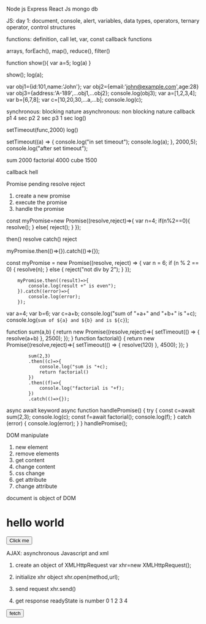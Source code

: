 Node js
Express
React Js
mongo db


JS:
day 1:
document, console, alert, variables, data types,
operators, ternary operator, 
control structures

functions: definition, call
let, var, const
callback functions

arrays, forEach(), map(), reduce(), filter()

function show(){
	var a=5;
	log(a)
}

show();
log(a);

   var obj1={id:101,name:'John'};
       var obj2={email:'john@example.com',age:28}
       var obj3={address:'A-189',...obj1,...obj2};
        console.log(obj3);
        var a=[1,2,3,4];
        var b=[6,7,8];
        var c=[10,20,30,...a,...b];
        console.log(c);


synchronous: blocking nature
asynchronous: non blocking nature
callback
p1 4 sec
p2 2 sec
p3 1 sec
log()

setTimeout(func,2000)
log()

setTimeout((a) => {
        console.log("in set timeout");
        console.log(a);
    }, 2000,5);
    console.log("after set timeout");

sum 2000
factorial 4000
cube  1500


callback hell

Promise
pending
resolve
reject

1. create a new promise
2. execute the promise
3. handle the promise


const myPromise=new Promise((resolve,reject)=>{
	var n=4;
	if(n%2==0){
		resolve();
	}
   else{
		reject();
	}
}); 

then() resolve catch() reject

myPromise.then(()=>{}).catch(()=>{});




const myPromise = new Promise((resolve, reject) => {
            var n = 6;
            if (n % 2 == 0) {
                resolve(n);
            }
            else {
                reject("not div by 2");
            }
        });

        myPromise.then((result)=>{
            console.log(result +" is even");
        }).catch((error)=>{
            console.log(error);
        });




var a=4;
        var b=6;
        var c=a+b;
        console.log("sum of "+a+" and "+b+" is "+c);
        console.log(`sum of ${a} and ${b} and is ${c}`);

 

  function sum(a,b) {
                return new Promise((resolve,reject)=>{
                    setTimeout(() => {
                        resolve(a+b)
                    }, 2500);
                });
            }
            function factorial() {
                return new Promise((resolve,reject)=>{
                    setTimeout(() => {
                        resolve(120)
                    }, 4500);
                });
            }

            sum(2,3)
            .then((c)=>{
                console.log("sum is "+c);
                return factorial()
            })
            .then((f)=>{
                console.log("factorial is "+f);
            })
            .catch(()=>{});

async await keyword
async function handlePromise() {
                try {
                    const c=await sum(2,3);
                    console.log(c);
                    const f=await factorial();
                    console.log(f);
                } catch (error) {
                    console.log(error);
                }
            }
            handlePromise();




DOM manipulate

1. new element
2. remove elements
3. get content
4. change content
5. css change
6. get attribute
7. change attribute


document is object of DOM 


<h1 id="myhead">hello world</h1>
	<button type="button" onclick="get()">Click me</button>
	<script type="text/javascript">
		function get() {
			var h1=document.getElementById('myhead');
			console.log(h1.innerHTML);
			h1.innerHTML="bye";
		}	
  		
	</script>


<input type="password" id="passwordField">
	<input type="button" value="show" id="btn" onclick="show()">
	<script type="text/javascript">
		function show() {
			var btn=document.getElementById('btn');
			var passwordField=document.getElementById('passwordField');
			if (btn.getAttribute('value')=='show') {
				passwordField.setAttribute('type','text');
				btn.setAttribute('value','hide');
			} else {
				passwordField.setAttribute('type','password');
				btn.setAttribute('value','show');
			}
			
		}
  		
	</script>


if variable name is same as id of the element:

<input type="password" id="passwordField">
	<input type="button" value="show" id="btn" onclick="show()">
	<script type="text/javascript">
		function show() {
			if (btn.getAttribute('value')=='show') {
				passwordField.setAttribute('type','text');
				btn.setAttribute('value','hide');
			} else {
				passwordField.setAttribute('type','password');
				btn.setAttribute('value','show');
			}
			
		}
  		
	</script>


change css:
<input type="text" id="nameField" onkeyup="check()">
	<script type="text/javascript">
		
		function check() {
			if(document.getElementById('nameField').value.length>=3){
				document.getElementById('nameField').style.borderColor='green';
			}
			else{
				document.getElementById('nameField').style.borderColor='red';
			}
		}
  		
	</script>



create element:
<input type="button" id="btn" value="generate" onclick="generate()">
	<div id="container">

	</div>
	<script>
		function generate() {
			var h1=document.createElement('h1');
			h1.innerHTML='hello world';
			document.getElementById('container').appendChild(h1);
		}
	</script>



remove element:
<input type="button" id="btn" value="remove h1" onclick="remove()">
	<div id="container">
		<h1 id="head">Welcome</h1>
	</div>
	<script>
		function remove() {
			var container=document.getElementById('container');
			var head=document.getElementById('head');
			container.removeChild(head);
		}
	</script>


AJAX:
asynchronous Javascript and xml

1. create an object of XMLHttpRequest
	 var xhr=new XMLHttpRequest();

2. initialize xhr object
	 xhr.open(method,url);

3. send request
	xhr.send()

4. get response
readyState is number
   0 1 2 3 4




<input type="button" value="fetch" onclick="fetchData()">
	<script>
		function fetchData() {
			var xhr= new XMLHttpRequest();
			xhr.open('GET','https://jsonplaceholder.typicode.com/users');
			xhr.send();
			xhr.onreadystatechange=()=>{
				if (xhr.readyState==4 && xhr.status==200) {
					var data=JSON.parse(xhr.responseText);
					console.log(data);
				}
			}
			
		}
	</script>


fetch() api 



<input type="button" value="fetch" onclick="fetchData()">
	<script>
		async function fetchData() {
			try {
				const response=await fetch('https://jsonplaceholder.typicode.com/users');
				const data=await response.json();
				console.log(data);
			} catch (error) {
				console.log(error);
			}
			
			
		}
	</script>

Node js:
runtime environment

module: 

predefined modules: http , fs , path ,
user defined modules: .js
3rd party modules: dependencies

npm node package manager
npm install dependency-name
npm i name

root folder: index.js-> start , package.json  -> name, version, description, author, lice, dependencies
.env

npm init 

npm i dotenv 

require() function common js 
import statement es  

nodemon cli


3rd party module
local: functions and properties
global : cli 

-s save 
npm i module-name -g 








































